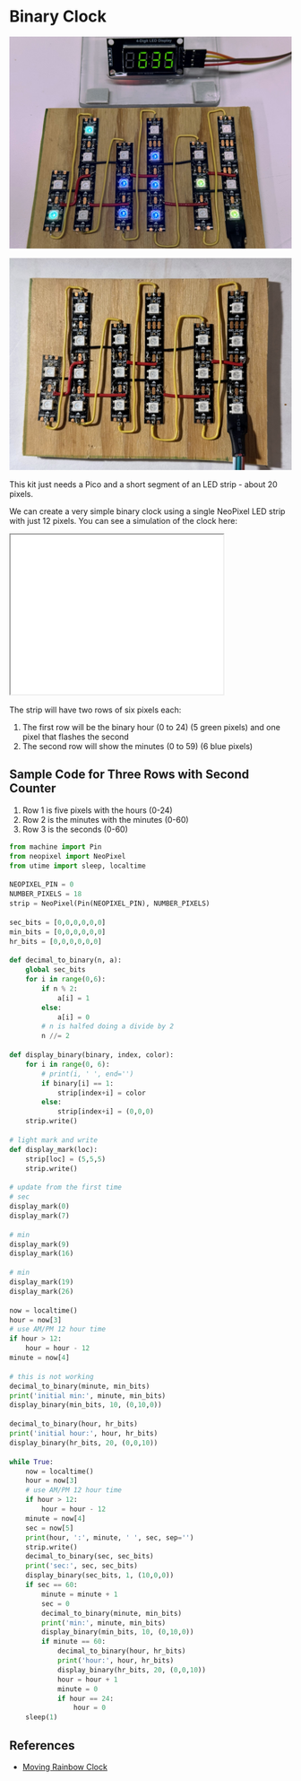 # Binary Clock

![](./binary-clock-with-time.jpg)

![](./binary-clock.jpg)

This kit just needs a Pico and a short segment of an LED strip - about 20 pixels.

We can create a very simple binary clock using a single NeoPixel LED strip
with just 12 pixels.  You can see a simulation of the clock here:

<iframe src="../../../sims/binary-clock/binary-clock.html" height="285"
width="380"></iframe>

The strip will have two rows of six pixels each:

1. The first row will be the binary hour (0 to 24) (5 green pixels) and one pixel that flashes the second
2. The second row will show the minutes (0 to 59) (6 blue pixels)


## Sample Code for Three Rows with Second Counter

1. Row 1 is five pixels with the hours (0-24)
2. Row 2 is the minutes with the minutes (0-60)
3. Row 3 is the seconds (0-60)

```py
from machine import Pin
from neopixel import NeoPixel
from utime import sleep, localtime

NEOPIXEL_PIN = 0
NUMBER_PIXELS = 18
strip = NeoPixel(Pin(NEOPIXEL_PIN), NUMBER_PIXELS)

sec_bits = [0,0,0,0,0,0]
min_bits = [0,0,0,0,0,0]
hr_bits = [0,0,0,0,0,0]

def decimal_to_binary(n, a):
    global sec_bits
    for i in range(0,6):
        if n % 2:
            a[i] = 1
        else:
            a[i] = 0
        # n is halfed doing a divide by 2
        n //= 2

def display_binary(binary, index, color):
    for i in range(0, 6):
        # print(i, ' ', end='')
        if binary[i] == 1:
            strip[index+i] = color
        else:
            strip[index+i] = (0,0,0)
    strip.write()

# light mark and write
def display_mark(loc):
    strip[loc] = (5,5,5)
    strip.write()

# update from the first time
# sec
display_mark(0)
display_mark(7)

# min
display_mark(9)
display_mark(16)

# min
display_mark(19)
display_mark(26)

now = localtime()
hour = now[3]
# use AM/PM 12 hour time
if hour > 12:
    hour = hour - 12
minute = now[4]

# this is not working
decimal_to_binary(minute, min_bits)
print('initial min:', minute, min_bits)
display_binary(min_bits, 10, (0,10,0))

decimal_to_binary(hour, hr_bits)
print('initial hour:', hour, hr_bits)
display_binary(hr_bits, 20, (0,0,10))

while True:
    now = localtime()
    hour = now[3]
    # use AM/PM 12 hour time
    if hour > 12:
        hour = hour - 12
    minute = now[4]
    sec = now[5]
    print(hour, ':', minute, ' ', sec, sep='')
    strip.write()
    decimal_to_binary(sec, sec_bits)
    print('sec:', sec, sec_bits)
    display_binary(sec_bits, 1, (10,0,0))
    if sec == 60:
        minute = minute + 1
        sec = 0
        decimal_to_binary(minute, min_bits)
        print('min:', minute, min_bits)
        display_binary(min_bits, 10, (0,10,0))
        if minute == 60:
            decimal_to_binary(hour, hr_bits)
            print('hour:', hour, hr_bits)
            display_binary(hr_bits, 20, (0,0,10))
            hour = hour + 1
            minute = 0
            if hour == 24:
                hour = 0
    sleep(1)
```
## References

* [Moving Rainbow Clock](https://dmccreary.github.io/moving-rainbow/lessons/20-clock/)